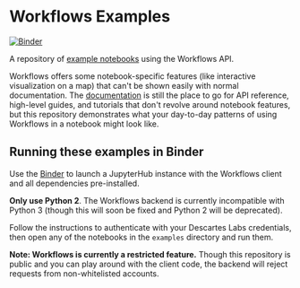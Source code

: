 # Workflows Examples

[![Binder](https://mybinder.org/badge_logo.svg)](https://mybinder.org/v2/gh/descarteslabs/workflows-examples/master?urlpath=/lab/tree/login-notebook.ipynb)

A repository of [example notebooks](examples) using the Workflows API.

Workflows offers some notebook-specific features (like interactive visualization on a map) that can't be shown easily with normal documentation. The [documentation](https://docs.descarteslabs.com/descarteslabs/workflows/readme.html) is still the place to go for API reference, high-level guides, and tutorials that don't revolve around notebook features, but this repository demonstrates what your day-to-day patterns of using Workflows in a notebook might look like.

## Running these examples in Binder

Use the [Binder](https://mybinder.org/v2/gh/descarteslabs/workflows-examples/master?urlpath=/lab/tree/login-notebook.ipynb) to launch a JupyterHub instance with the Workflows client and all dependencies pre-installed.

**Only use Python 2**. The Workflows backend is currently incompatible with Python 3 (though this will soon be fixed and Python 2 will be deprecated).

Follow the instructions to authenticate with your Descartes Labs credentials, then open any of the notebooks in the `examples` directory and run them.

**Note: Workflows is currently a restricted feature.** Though this repository is public and you can play around with the client code, the backend will reject requests from non-whitelisted accounts.
